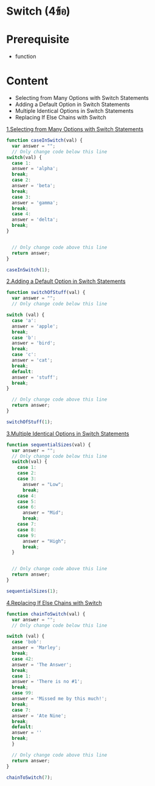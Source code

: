 # Switch (4ข้อ)
# Prerequisite
- function
# Content
- Selecting from Many Options with Switch Statements
- Adding a Default Option in Switch Statements
- Multiple Identical Options in Switch Statements
- Replacing If Else Chains with Switch


[1.Selecting from Many Options with Switch Statements](https://www.freecodecamp.org/learn/javascript-algorithms-and-data-structures/basic-javascript/selecting-from-many-options-with-switch-statements)
```js
function caseInSwitch(val) {
  var answer = "";
  // Only change code below this line
switch(val) {
  case 1:
  answer = 'alpha';
  break;
  case 2:
  answer = 'beta';
  break;
  case 3:
  answer = 'gamma';
  break;
  case 4:
  answer = 'delta';
  break;
}


  // Only change code above this line
  return answer;
}

caseInSwitch(1);

```
[2.Adding a Default Option in Switch Statements](https://www.freecodecamp.org/learn/javascript-algorithms-and-data-structures/basic-javascript/adding-a-default-option-in-switch-statements)
```js
function switchOfStuff(val) {
  var answer = "";
  // Only change code below this line

switch (val) {
  case 'a':
  answer = 'apple';
  break;
  case 'b':
  answer = 'bird';
  break;
  case 'c':
  answer = 'cat';
  break;
  default:
  answer = 'stuff';
  break;
}

  // Only change code above this line
  return answer;
}

switchOfStuff(1);

```

[3.Multiple Identical Options in Switch Statements](https://www.freecodecamp.org/learn/javascript-algorithms-and-data-structures/basic-javascript/multiple-identical-options-in-switch-statements)
```js
function sequentialSizes(val) {
  var answer = "";
  // Only change code below this line
  switch(val) {
    case 1:
    case 2:
    case 3:
      answer = "Low";
      break;
    case 4:
    case 5:
    case 6:
      answer = "Mid";
      break;
    case 7:
    case 8:
    case 9:
      answer = "High";
      break;
  }


  // Only change code above this line
  return answer;
}

sequentialSizes(1);

```

[4.Replacing If Else Chains with Switch](https://www.freecodecamp.org/learn/javascript-algorithms-and-data-structures/basic-javascript/replacing-if-else-chains-with-switch)
```js
function chainToSwitch(val) {
  var answer = "";
  // Only change code below this line

switch (val) {
  case 'bob':
  answer = 'Marley';
  break;
  case 42:
  answer = 'The Answer';
  break;
  case 1:
  answer = 'There is no #1';
  break;
  case 99: 
  answer = 'Missed me by this much!';
  break;
  case 7:
  answer = 'Ate Nine';
  break;
  default:
  answer = ''
  break;
  }

  // Only change code above this line
  return answer;
}

chainToSwitch(7);

```